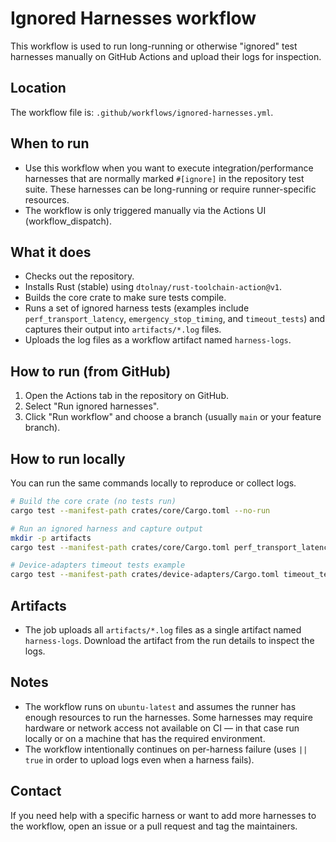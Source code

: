 # Ignored Harnesses workflow

This workflow is used to run long-running or otherwise "ignored" test harnesses
manually on GitHub Actions and upload their logs for inspection.

Location
---------

The workflow file is: `.github/workflows/ignored-harnesses.yml`.

When to run
-----------

- Use this workflow when you want to execute integration/performance harnesses
  that are normally marked `#[ignore]` in the repository test suite. These
  harnesses can be long-running or require runner-specific resources.
- The workflow is only triggered manually via the Actions UI (workflow_dispatch).

What it does
-----------

- Checks out the repository.
- Installs Rust (stable) using `dtolnay/rust-toolchain-action@v1`.
- Builds the core crate to make sure tests compile.
- Runs a set of ignored harness tests (examples include
  `perf_transport_latency`, `emergency_stop_timing`, and `timeout_tests`) and
  captures their output into `artifacts/*.log` files.
- Uploads the log files as a workflow artifact named `harness-logs`.

How to run (from GitHub)
------------------------

1. Open the Actions tab in the repository on GitHub.
2. Select "Run ignored harnesses".
3. Click "Run workflow" and choose a branch (usually `main` or your feature
   branch).

How to run locally
------------------

You can run the same commands locally to reproduce or collect logs.

```bash
# Build the core crate (no tests run)
cargo test --manifest-path crates/core/Cargo.toml --no-run

# Run an ignored harness and capture output
mkdir -p artifacts
cargo test --manifest-path crates/core/Cargo.toml perf_transport_latency -- --ignored --nocapture 2>&1 | tee artifacts/perf_transport_latency.log || true

# Device-adapters timeout tests example
cargo test --manifest-path crates/device-adapters/Cargo.toml timeout_tests -- --nocapture 2>&1 | tee artifacts/timeout_tests.log || true
```

Artifacts
---------

- The job uploads all `artifacts/*.log` files as a single artifact named
  `harness-logs`. Download the artifact from the run details to inspect the
  logs.

Notes
-----

- The workflow runs on `ubuntu-latest` and assumes the runner has enough
  resources to run the harnesses. Some harnesses may require hardware or
  network access not available on CI — in that case run locally or on
  a machine that has the required environment.
- The workflow intentionally continues on per-harness failure (uses `|| true`
  in order to upload logs even when a harness fails).

Contact
-------

If you need help with a specific harness or want to add more harnesses to the
workflow, open an issue or a pull request and tag the maintainers.
